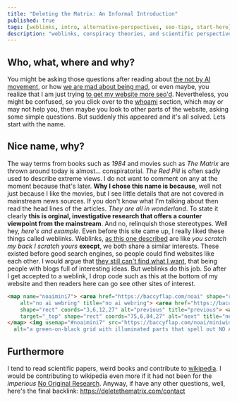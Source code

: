 ```yaml
---
title: "Deleting the Matrix: An Informal Introduction"
published: true
tags: [weblinks, intro, alternative-perspectives, seo-tips, start-here]
description: "weblinks, conspiracy theories, and scientific perspectives... An Informal Intro"
---
```

## Who, what, where and why?

You might be asking those questions after reading about [the not by AI movement](https://deletethematrix.com/blog/2024/not-made-by-ai-review), or how [we are mad about being mad](https://deletethematrix.com/blog/2024/reverse-radium-craze), or even maybe, you realize that I am just trying [to get my website more seo'd](https://backlinko.com/hub/seo/backlinks). Nevertheless, you might be confused, so you click over to the [whoami](https://deletethematrix.com/whoami) section, which may or may not help you, then maybe you look to other parts of the website, asking some simple questions. But suddenly this appeared and it's all solved. Lets start with the name.

## Nice name, why?

The way terms from books such as *1984* and movies such as *The Matrix* are thrown around today is almost... conspiratorial. *The Red Pill* is often sadly used to describe extreme views. I do not want to comment on any at the moment because that's later. **Why I chose this name is because**, well not just because I like the movies, but I see little details that are not covered in mainstream news sources. If you don't know what I'm talking about then read the head lines of the articles. *They are all in wonderland*. To state it clearly **this is orginal, investigative research that offers a counter viewpoint from the mainstream**. And no, relinquish those stereotypes. Well hey, *here's and example*. Even before this site came up, I really liked these things called weblinks. Weblinks, [as this one described](https://garlic.garden/onionring/) are like *you scratch my back I scratch yours* **execpt**, we both share a similar interests. These existed before good search engines, so people could find websites like each other. I would argue that [they still can't find what I want](https://yewtu.be/watch?v=48AOOynnmqU), that being people with blogs full of interesting ideas. But weblinks do this job. So after I get accepted to a weblink, I drop code such as this at the bottom of my website and then readers here can go see other sites of interest.

```html
<map name="noaimini7"> <area href="https://baccyflap.com/noai" shape="rect" coords="15,3,72,27" target="_blank"
    alt="no ai webring" title="no ai webring"> <area href="https://baccyflap.com/noai/?prv&s=cat" target="_top"
    shape="rect" coords="3,6,12,27" alt="previous" title="previous"> <area href="https://baccyflap.com/noai/?nxt&s=cat"
    target="_top" shape="rect" coords="75,6,84,27" alt="next" title="next">
</map> <img usemap="#noaimini7" src="https://baccyflap.com/noai/miniwidget7.gif"
  alt="a green-on-black grid with illuminated parts that spell out NO AI / WEBRING and two animated green arrows pointing left and right, bobbing up and down">
```

## Furthermore

I tend to read scientific papers, weird books and contribute to [wikipedia](https://www.wikipedia.org/). I would be contributing to wikipedia even more if it had not been for the *imperious* [No Original Research](https://en.wikipedia.org/wiki/Wikipedia:No_original_research). Anyway, if have any other questions, well, here's the final backlink: <https://deletethematrix.com/contact>
